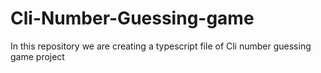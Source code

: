 # Cli-Number-Guessing-game
In this repository we are creating a typescript file of Cli number guessing game project
